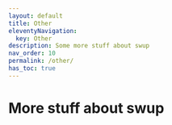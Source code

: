 ```yaml
---
layout: default
title: Other
eleventyNavigation:
  key: Other
description: Some more stuff about swup
nav_order: 10
permalink: /other/
has_toc: true
---
```


# More stuff about swup
